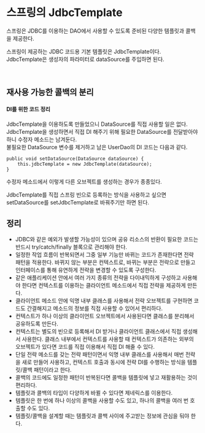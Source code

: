 # 스프링의 JdbcTemplate  
   
스프링은 JDBC를 이용하는 DAO에서 사용할 수 있도록 준비된 다양한 템플릿과 콜백을 제공한다.      

스프링이 제공하는 JDBC 코드용 기본 템플릿은 JdbcTemplate이다.    
JdbcTemplate은 생성자의 파라미터로 dataSource를 주입하면 된다.       


<br />    

## 재사용 가능한 콜백의 분리   

#### DI를 위한 코드 정리     

JdbcTemplate을 이용하도록 만들었으니 DataSource를 직접 사용할 일은 없다.     
JdbcTemplate을 생성하면서 직접 DI 해주기 위해 필요한 DataSource를 전달받아야 하니 수정자 메소드는 남겨둔다.   
불필요한 DataSource 변수를 제거하고 남은 UserDao의 DI 코드는 다음과 같다.       


```
public void setDataSource(DataSource dataSource) {
	this.jdbcTemplate = new JdbcTemplate(dataSource);
}
```

수정자 메소드에서 이렇게 다른 오브젝트를 생성하는 경우가 종종있다.      


JdbcTemplate를 직접 스프링 빈으로 등록하는 방식을 사용하고 싶으면 setDataSource를 setJdbcTemplate로 바꿔주기만 하면 된다.   




## 정리    

-  JDBC와 같은 예외가 발생할 가능성이 있으며 공유 리소스의 반환이 필요한 코드는 반드시 try/catch/finally 블록으로 관리해야 한다.    
- 일정한 작업 흐름이 반복되면서 그중 일부 기능만 바뀌는 코드가 존재한다면 전략 패턴을 적용한다. 바뀌지 않는 부분은 컨텍스트로, 바뀌는 부분은 전략으로 만들고 인터페이스를 통해 유연하게 전략을 변경할 수 있도록 구성한다.   
- 같은 애플리케이션 안에서 여러 가지 종류의 전략을 다이내믹하게 구성하고 사용해야 한다면 컨텍스트를 이용하는 클라이언트 메소드에서 직접 전략을 제공하게 만든다.   
- 클라이언트 메소드 안에 익명 내부 클래스를 사용해서 전략 오브젝트를 구현하면 코드도 간결해지고 메소드의 정보를 직접 사용할 수 있어서 편리하다.   
- 컨텍스트가 하나 이상의 클라이언트 오브젝트에서 사용된다면 클래스를 분리해서 공유하도록 만든다.   
- 컨텍스트는 별도의 빈으로 등록해서 DI 받거나 클라이언트 클래스에서 직접 생성해서 사용한다. 클래스 내부에서 컨텍스트를 사용할 때 컨텍스트가 의존하는 외부의 오브젝트가 있다면 코드를 직접 이용해서 직접 DI 해줄 수 있다.    
- 단일 전략 메소드를 갖는 전략 패턴이면서 익명 내부 클래스를 사용해서 매번 전략을 새로 만들어 사용하고, 컨텍스트 호출과 동시에 전략 DI를 수행하는 방식을 템플릿/콜백 패턴이라고 한다.    
- 콜백의 코드에도 일정한 패턴이 반복된다면 콜백을 템플릿에 넣고 재활용하는 것이 편리하다.   
- 템플릿과 콜백의 타입이 다양하게 바뀔 수 있다면 제네릭스를 이용한다.   
- 템플릿은 한 번에 하나 이상의 콜백을 사용할 수도 있고, 하나의 콜백을 여러 번 호출할 수도 있다.   
- 템플릿/콜백을 설계할 때는 템플릿과 콜백 사이에 주고받는 정보에 관심을 둬야 한다.    


